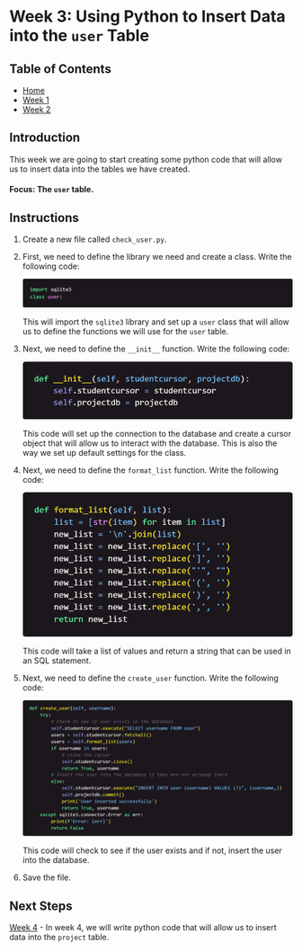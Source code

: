 # Week 3: Using Python to Insert Data into the `user` Table

## Table of Contents

- [Home](../README.md)
- [Week 1](../week1/README.md)
- [Week 2](../week2/README.md)



## Introduction

This week we are going to start creating some python code that will allow us to insert data into the tables we have created. 

#### Focus: The `user` table.

## Instructions

1. Create a new file called `check_user.py`.

2. First, we need to define the library we need and create a class. Write the following code: 

    <!-- Image of code here -->
    ![import_and_class](import_class.png)

    This will import the `sqlite3` library and set up a `user` class that will allow us to define the functions we will use for the `user` table.

3. Next, we need to define the `__init__` function. Write the following code:

    <!-- Image of code here -->
    ![init](_init_.png)

    This code will set up the connection to the database and create a cursor object that will allow us to interact with the database. This is also the way we set up default settings for the class.

4. Next, we need to define the `format_list` function. Write the following code:

    <!-- Image of code here -->
    ![formatlist](format_list.png)

    This code will take a list of values and return a string that can be used in an SQL statement.

5. Next, we need to define the `create_user` function. Write the following code:

    <!-- Image of code here -->
    ![createuser](create_user.png)

    This code will check to see if the user exists and if not, insert the user into the database.

6. Save the file.

## Next Steps

[Week 4](../week4/README.md) - In week 4, we will write python code that will allow us to insert data into the `project` table. 